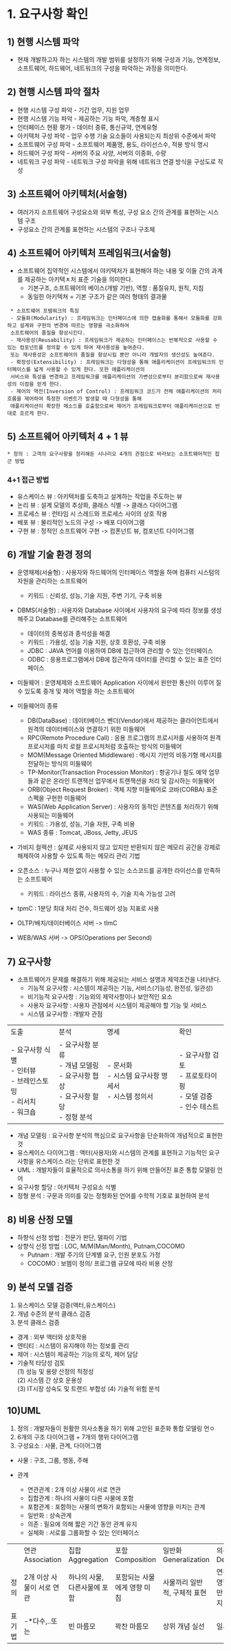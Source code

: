 # 1. 요구사항 확인
## 1) 현행 시스템 파악
- 현재 개발하고자 하는 시스템의 개발 범위를 설정하기 위해 구성과 기능, 연계정보, 소프트웨어, 하드웨어, 네트워크의 구성을 파악하는 과정을 의미한다.

## 2) 현행 시스템 파악 절차
 - 현행 시스템 구성 파악 - 기간 업무, 지원 업무
 - 현행 시스템 기능 파악 - 제공하는 기능 파악, 계층형 표시
 - 인터페이스 현황 평가 - 데이터 종류, 통신규약, 연계유형
 - 아키텍처 구성 파악 - 업무 수행 기술 요소들이 사용되는지 최상위 수준에서 파악
 - 소프트웨어 구성 파악 - 소프트웨어 제품명, 용도, 라이선스수, 적용 방식 명시
 - 하드웨어 구성 파악 - 서버의 주요 사양, 서버의 이중화, 수량
 - 네트워크 구성 파악 - 네트워크 구성 파악을 위해 네트워크 연결 방식을 구성도로 작성

## 3) 소프트웨어 아키텍처(서술형)
 - 여러가지 소프트웨어 구성요소와 외부 특성, 구성 요소 간의 관계를 표현하는 시스템 구조
 - 구성요소 간의 관계를 표현하는 시스템의 구조나 구조체

## 4) 소프트웨어 아키텍처 프레임워크(서술형)
 - 소프트웨어 집약적인 시스템에서 야키텍처가 표현해야 하는 내용 및 이들 간의 과계를 제공하는 아키텍ㅊ처 표준 기술을 의미한다.
   * 기본구조, 소프트웨어의 베이스(개발 기반), 역할 : 품질유지, 원칙, 지침
   * 동일한 아키텍쳐 = 기본 구조가 같은 여러  형태의 결과물
    
```
 * 소프트웨어 프렘워크의 특징
 - 모듈화(Modularity) : 프레임워크는 인터페이스에 의한 캡슐화를 통해서 모듈화를 강화하고 설계와 구현의 변경에 따르는 영향을 극소화하여 
 소프트웨어의 품질을 향상시킨다.
 - 재사용성(Reusability) : 프레임워크가 제공하는 인터페이스는 반복적으로 사용할 수 있는 컴포넌트를 정의할 수 있게 하여 재사용성을 높여준다. 
 또는 재사용성은 소프트웨어의 품질을 향상시킬 뿐만 아니라 개발자의 생산성도 높여준다.
 - 확장성(Extensibility) : 프레임워크는 다형성을 통해 애플리케이션이 프레임워크의 인터페이스를 넓게 사용할 수 있게 한다. 또한 애플리케이션의 
 서비스와 특성을 변경하고 프레임워크를 애플리케이션의 가변성으로부터 분리함으로써 재사용성의 이점을 얻게 한다.
 - 제어의 역전(Inversion of Control) : 프레임워크 코드가 전체 애플리케이션의 처리 흐름을 제어하여 특정한 이벤트가 발생할 때 다형성을 통해 
 애플리케이션이 확장한 메소드를 호출함으로써 제어가 프레임워크로부터 애플리케이션으로 반대로 흐르게 한다.
```

## 5) 소프트웨어 아키텍처 4 + 1 뷰
```
* 정의 : 고객의 요구사항을 정리해둔 시나리오 4개의 관점으로 바라보는 소프트웨어적인 접근 방법
```
### 4+1 접근 방법
 - 유스케이스 뷰 : 아키텍처를 도축하고 설계하는 작업을 주도하는 뷰
 - 논리 뷰 : 설계 모델의 추상화, 클래스 식별 -> 클래스 다이어그램
 - 프로세스 뷰 : 런타임 시 스레드와 프로세스 사이의 상호 작용
 - 배포 뷰 : 물리적인 노드의 구성 -> 배포 다이어그램
 - 구현 뷰 : 정적인 소프트웨어 구현 -> 컴폰넌트 뷰, 컴포넌트 다이어그램

## 6) 개발 기술 환경 정의
 - 운영채제(서술형) : 사용자와 하드웨어의 인터페이스 역할을 하며 컴퓨터 시스텀의 자원을 관리하는 소프트웨어
   * 키워드 : 신뢰성, 성능, 기술 지원, 주변 기기, 구축 비용
   
 - DBMS(서술형) : 사용자와 Database 사이에서 사용자의 요구에 따라 정보를 생성해주고 Database를 관리해주는 소프트웨어
   * 데이터의 중복성과 종석성을 해결
   * 키워드 : 가용성, 성능 기술 지원, 상호 호환성, 구축 비용
   * JDBC : JAVA 언어를 이용하여 DB에 접근하여 관리할 수 있는 인터페이스
   * ODBC : 응용프로그램에서 DB에 접근하여 데이터를 관리할 수 있는 표준 인터페이스
   
 - 미들웨어 : 운영체제와 소프트웨어 Application 사이에서 원만한 통신이 이루어 질 수 있도록 중개 및 제어 역할을 하는 소프트웨어
 
 - 미들웨어의 종류
   * DB(DataBase) : 데이터베이스 벤더(Vendor)에서 제공하는 클라이언트에서 원격의 데이터베이스와 연결하기 위한 미들웨어
   * RPC(Remote Procedure Call) : 응용 프로그램의 프로시저를 사용하여 원격 프로시저를 마치 로컬 프로시저처럼 호출하는 방식의 미들웨어 
   * MOM(Message Oriented Middleware) : 메시지 기반의 비동기형 메시지를 전달하는 방식의 미들웨어
   * TP-Monitor(Transaction Procession Monitor) : 항공기나 철도 예약 업무 들과 같은 온라인 트랜잭선 업무에서 트랜잭션을 처리 및 감시하는 미들웨어
   * ORB(Object Request Broker) : 객체 지향 미들웨어로 코바(CORBA) 표준 스펙을 구현한 미들웨어
   * WAS(Web Application Server) : 사용자의 동적인 콘텐츠를 처리하기 위해 사용되는 미들웨어
   * 키워드 : 가용성, 성능, 기술 자원, 구축 비용
   * WAS 종류 : Tomcat, JBoss, Jetty, JEUS 
 
 - 가비지 컬렉션 : 실제로 사용되지 않고 있지만 반환되지 않은 메모리 공간을 강제로 해제하여 사용할 수 있도록 하는 메모리 관리 기법
 
 - 오픈소스 : 누구나 제한 없이 사용할 수 있는 소스코드를 공개한 라이선스를 만족하는 소프트웨어 
   * 키워드 : 라이선스 종류, 사용자의 수, 기술 지속 가능성 고려
   
 - tpmC : 1분당 최대 처리 건수, 하드웨어 성능 지표로 사용
 
 - OLTP/배치/데이터베이스 서버 -> tlmC
 
 - WEB/WAS 서버 -> OPS(Operations per Second)

## 7) 요구사항
 - 소프트웨어가 문제를 해결하기 위해 제공되는 서비스 설명과 제약조건을 나타낸다.
   * 기능적 요구사항 : 시스템이 제공하는 기능, 서비스(기능성, 완전성, 일관성)
   * 비기능적 요구사항 : 기능외의 제약사항이나 보안적인 요소
   * 사용자 요구사항 : 사용자 관점에서 시스템이 제공해야 할 기능 및 서비스
   * 시스템 요구사항 : 개발자 관점

<table>
<tr>
   <td>도출</td>
   <td>분석</td>
   <td>명세</td>
   <td>확인</td>
</tr>
<tr>
   <td>- 요구사항 식별 <br> - 인터뷰 <br> - 브레인스토밍 <br> - 리서치 <br> - 워크숍 </td>
   <td>- 요구사항 분류 <br> - 개념 모델링 <br> - 요구사항 협상 <br> - 요구사항 할당 <br> - 정형 분석</td>
   <td>- 문서화  <br> - 시스템 요구사항 명세서 <br> - 시스템 정의서 </td>
   <td>- 요구사항 검토 <br> - 프로토타이핑 <br> - 모델 검증 <br> - 인수 테스트</td>
</tr>
</table>

 - 개념 모델링 : 요구사항 분석의 핵심으로 요구사항을 단순화하여 개념적으로 표현한 것
 - 유스케이스 다이어그램 : 액터(사용자)와 시스템의 관계를 표현하고 기능적인 요구사항을 유스케이스 라는 단위로 표현한 것
 - UML : 개발자들이 효율적으로 의사소통을 하기 위해 만들어진 표준 통합 모델링 언어 
 - 요구사항 할당 :  아키텍처 구성요소 식별
 - 정형 분석 : 구문과 의미를 갖는 정형화된 언어를 수학적 기호로 표현하여 분석

## 8) 비용 산정 모델
 - 하향식 선정 방법 : 전문가 판단, 델파이 기법
 - 상향식 선정 방법 : LOC, M/M(Man/Month), Putnam,COCOMO
   * Putnam : 개발 주기의 단계별 요구, 인원 분포도 가정
   * COCOMO : 보헴이 정의/ 프로그램 규모에 따라 비용 산정

## 9) 분석 모델 검증
1. 유스케이스 모델 검증(액터,유스케이스)
2. 개념 수준의 분석 클래스 검증
3. 분석 클래스 검증

 - 경계 : 외부 액터와 상호작용
 - 엔티티 : 시스템이 유지해야 하는 정보를 관리
 - 제어  : 시스템이 제공하는 기능의 로직, 제어 담당
 - 기술적 타당성 검토<br>
   (1) 성능 및 용량 산정의 적정성<br>
   (2) 시스템 간 상호 운용성<br>
   (3) IT시장 성숙도 및 트랜드 부합성
   (4) 기술적 위험 분석

## 10)UML
1. 정의 : 개발자들이 원활한 의사소통을 하기 위해 고안된 표준화 통합 모델링 언ㅇ
2. 6개의 구조 다이어그램 + 7개의 행위 다이어그램
3. 구성요소 : 사물, 관계, 다이어그램
 - 사물 : 구조, 그룹, 행동, 주해

 - 관계
   * 연관관계 : 2개 이상 사물이 서로 연관
   * 집합관계 : 하나의 사물이 다른 사물에 포함
   * 포함관계 : 포함하는 사물의 변화가 포함되는 사물에 영향을 미치는 관계
   * 일반화 : 상속관계
   * 의존 : 필요에 의해 짧은 기간 동안 관계 유지 
   * 실체화 : 서로를 그룹화할 수 있는 인터페이스

<table>
   <tr>
      <td></td>   
      <td>연관 Association</td>   
      <td>집합 Aggregation</td>    
      <td>포함 Composition</td>    
      <td>일반화 Generalization</td>    
      <td>의존 Dependency</td>    
      <td>실체화 Realization</td> 
   </tr>
   <tr>
      <td>정의</td>   
      <td>2개 이상 사물이 서로 연관</td>   
      <td>하나의 사물, 다른사물에 포함</td>     
      <td>포함되는 사물에게 영향 미침</td>  
      <td>사물끼리 일반적, 구체적 표현</td>    
      <td>연관은 있으나 영향을 줄 때만 연관을 유지</td>  
      <td>행위, 인터페이스로 서로 그룹화 할 수 있는 관계</td> 
   </tr>
   <tr>
      <td>표기법</td>   
      <td>-*다수,..또는</td>   
      <td>빈 마름모</td>     
      <td>꽉찬 마름모</td>  
      <td>상위 개념 실선</td>    
      <td>일시적, 점선</td>  
      <td>상위개념, 점선</td> 
   </tr>
</table>
